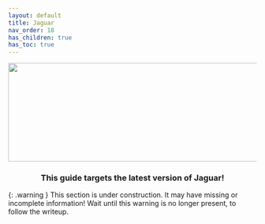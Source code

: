 ```yaml
---
layout: default
title: Jaguar
nav_order: 18
has_children: true
has_toc: true
---
```


<p align="center">
  <img width="650" height="200" src="../../../assets/HeaderJaguar.png">
</p>

<h3 align="center">This guide targets the latest version of Jaguar!</h3>

{: .warning }
This section is under construction. It may have missing or incomplete information! Wait until this warning is no longer present, to follow the writeup.
